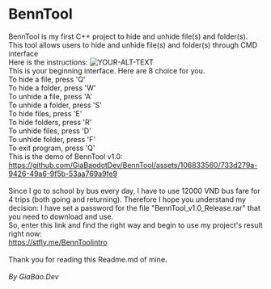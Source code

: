 # BennTool
BennTool is my first C++ project to hide and unhide file(s) and folder(s). This tool allows users to hide and unhide file(s) and folder(s) through CMD interface
<br>Here is the instructions:
<picture>
 <img alt="YOUR-ALT-TEXT" src="https://i.imgur.com/9YxCJUU.png">
</picture>
<br>This is your beginning interface. Here are 8 choice for you.
<br>To hide a file, press 'Q'
<br>To hide a folder, press 'W'
<br>To unhide a file, press 'A'
<br>To unhide a folder, press 'S'
<br>To hide files, press 'E'
<br>To hide folders, press 'R'
<br>To unhide files, press 'D'
<br>To unhide folder, press 'F'
<br>To exit program, press 'Q'
<br>This is the demo of BennTool v1.0:<br>
https://github.com/GiaBaodotDev/BennTool/assets/106833560/733d279a-9426-49a6-9f5b-53aa769a9fe9
<br><br>
Since I go to school by bus every day, I have to use 12000 VND bus fare for 4 trips (both going and returning). Therefore I hope you understand my decision: I have set a password for the file "BennTool_v1.0_Release.rar" that you need to download and use. <br>So, enter this link and find the right way and begin to use my project's result right now: <br>https://stfly.me/BennToolintro<br><br>
Thank you for reading this Readme.md of mine.<br>
<br><i>By GiaBao.Dev</i>
